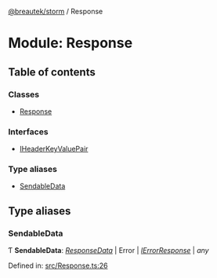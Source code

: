 [@breautek/storm](../README.md) / Response

# Module: Response

## Table of contents

### Classes

- [Response](../classes/response.response-1.md)

### Interfaces

- [IHeaderKeyValuePair](../interfaces/response.iheaderkeyvaluepair.md)

### Type aliases

- [SendableData](response.md#sendabledata)

## Type aliases

### SendableData

Ƭ **SendableData**: [*ResponseData*](../classes/responsedata.responsedata-1.md) \| Error \| [*IErrorResponse*](../interfaces/stormerror.ierrorresponse.md) \| *any*

Defined in: [src/Response.ts:26](https://github.com/breautek/storm/blob/00f0282/src/Response.ts#L26)
